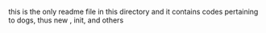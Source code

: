 this is the only readme file in this directory and it contains codes pertaining to dogs, thus new , init, and others 
